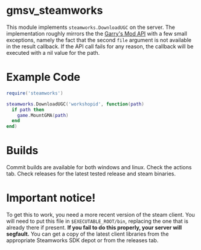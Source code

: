 # gmsv_steamworks

This module implements `steamworks.DownloadUGC` on the server. The implementation roughly mirrors the the [Garry's Mod API](https://wiki.facepunch.com/gmod/steamworks.DownloadUGC) with a few small exceptions, namely the fact that the second `file` argument is not available in the result callback. If the API call fails for any reason, the callback will be executed with a nil value for the path. 

# Example Code

```lua
require('steamworks')

steamworks.DownloadUGC('workshopid', function(path)
  if path then
    game.MountGMA(path)
  end
end)

```

# Builds

Commit builds are available for both windows and linux. Check the actions tab. Check releases for the latest tested release and steam binaries. 

# Important notice!

To get this to work, you need a more recent version of the steam client. You will need to put this file in `$EXECUTABLE_ROOT/bin`, replacing the one that is already there if present. **If you fail to do this properly, your server will segfault.** You can get a copy of the latest client libraries from the appropriate Steamworks SDK depot or from the releases tab. 
